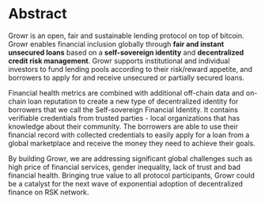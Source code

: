 # Abstract
Growr is an open, fair and sustainable lending protocol on top of bitcoin. Growr enables financial inclusion globally through **fair and instant unsecured loans** based on a **self-sovereign identity** and **decentralized credit risk management**. Growr supports institutional and individual investors to fund lending pools according to their risk/reward appetite, and borrowers to apply for and receive unsecured or partially secured loans.

Financial health metrics are combined with additional off-chain data and on-chain loan reputation to create a new type of decentralized identity for borrowers that we call the Self-sovereign Financial Identity. It contains verifiable credentials from trusted parties - local organizations that has knowledge about their community. The borrowers are able to use their financial record with collected credentials to easily apply for a loan from a global marketplace and receive the money they need to achieve their goals. 

By building Growr, we are addressing significant global challenges such as high price of financial services, gender inequality, lack of trust and bad financial health. Bringing true value to all protocol participants, Growr could be a catalyst for the next wave of exponential adoption of decentralized finance on RSK network.
